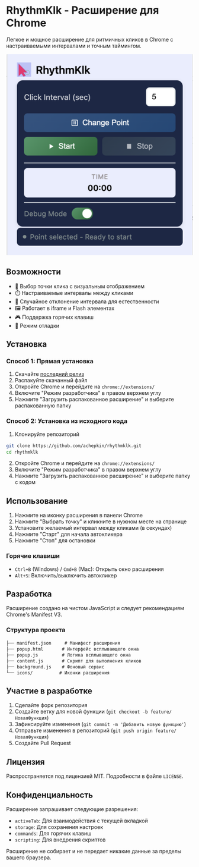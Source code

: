 # RhythmKlk - Расширение для Chrome

Легкое и мощное расширение для ритмичных кликов в Chrome с настраиваемыми интервалами и точным таймингом.

![Скриншот RhythmKlk](screenshot.png)

## Возможности

- 🎯 Выбор точки клика с визуальным отображением
- ⏱️ Настраиваемые интервалы между кликами
- 🔄 Случайное отклонение интервала для естественности
- 🖼️ Работает в iframe и Flash элементах
- 🎮 Поддержка горячих клавиш
- 🐛 Режим отладки

## Установка

### Способ 1: Прямая установка
1. Скачайте [последний релиз](../../releases/latest/download/rhythmklk.zip)
2. Распакуйте скачанный файл
3. Откройте Chrome и перейдите на `chrome://extensions/`
4. Включите "Режим разработчика" в правом верхнем углу
5. Нажмите "Загрузить распакованное расширение" и выберите распакованную папку

### Способ 2: Установка из исходного кода
1. Клонируйте репозиторий
```bash
git clone https://github.com/achepkin/rhythmklk.git
cd rhythmklk
```
2. Откройте Chrome и перейдите на `chrome://extensions/`
3. Включите "Режим разработчика" в правом верхнем углу
4. Нажмите "Загрузить распакованное расширение" и выберите папку с кодом

## Использование

1. Нажмите на иконку расширения в панели Chrome
2. Нажмите "Выбрать точку" и кликните в нужном месте на странице
3. Установите желаемый интервал между кликами (в секундах)
4. Нажмите "Старт" для начала автокликера
5. Нажмите "Стоп" для остановки

### Горячие клавиши
- `Ctrl+B` (Windows) / `Cmd+B` (Mac): Открыть окно расширения
- `Alt+S`: Включить/выключить автокликер

## Разработка

Расширение создано на чистом JavaScript и следует рекомендациям Chrome's Manifest V3.

### Структура проекта
```
├── manifest.json     # Манифест расширения
├── popup.html       # Интерфейс всплывающего окна
├── popup.js         # Логика всплывающего окна
├── content.js       # Скрипт для выполнения кликов
├── background.js    # Фоновый сервис
└── icons/          # Иконки расширения
```

## Участие в разработке

1. Сделайте форк репозитория
2. Создайте ветку для новой функции (`git checkout -b feature/НоваяФункция`)
3. Зафиксируйте изменения (`git commit -m 'Добавить новую функцию'`)
4. Отправьте изменения в репозиторий (`git push origin feature/НоваяФункция`)
5. Создайте Pull Request

## Лицензия

Распространяется под лицензией MIT. Подробности в файле `LICENSE`.

## Конфиденциальность

Расширение запрашивает следующие разрешения:
- `activeTab`: Для взаимодействия с текущей вкладкой
- `storage`: Для сохранения настроек
- `commands`: Для горячих клавиш
- `scripting`: Для внедрения скриптов

Расширение не собирает и не передает никакие данные за пределы вашего браузера. 
